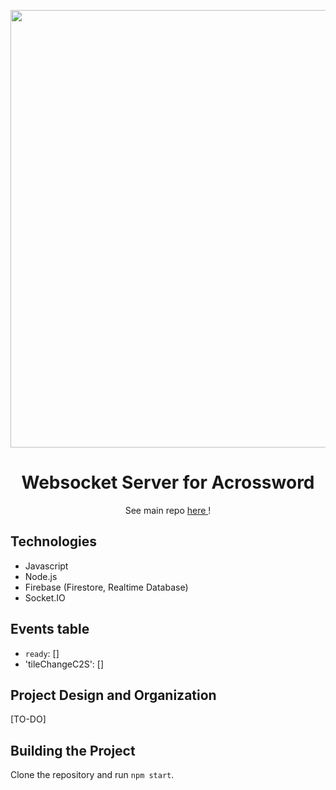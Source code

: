 <p align="center"><img src=".insert_logo_here" width=700px/></p>

<h1 align="center">Websocket Server for Acrossword</h1>
<p align="center"> See main repo <a href="https://github.com/masonzhang21/acrossword"> here </a>! </p>


## Technologies
- Javascript
- Node.js
- Firebase (Firestore, Realtime Database)
- Socket.IO

## Events table
- `ready`: []
- 'tileChangeC2S': []

## Project Design and Organization
[TO-DO]

## Building the Project
Clone the repository and run `npm start`. 
